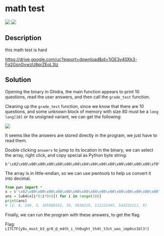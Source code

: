 # math test
![](https://img.shields.io/badge/category-reversing-blue)
![](https://img.shields.io/badge/solves-176-orange)

## Description
this math test is hard

<https://drive.google.com/uc?export=download&id=1jGE3v40Xk3-Fq2GsnGvwzU8prZEoL3Iz>

## Solution
Opening the binary in Ghidra, the main function appears to print 10 questions, read the user answers, and then call the `grade_test` function.

Cleaning up the `grade_test` function, since we know that there are 10 questions, and some unknown block of memory with size 80 must be a `long long[10]` or its unsigned variant, we can get the following:

![](https://cdn.discordapp.com/attachments/359503958601105418/1003387466818003044/unknown.png)

It seems like the answers are stored directly in the program, we just have to read them.

Double clicking `answers` to jump to its location in the binary, we can select the array, right click, and copy special as Python byte string:
```
b'\x02\x00\x00\x00\x00\x00\x00\x00\x04\x00\x00\x00\x00\x00\x00\x00\xf0\x00\x00\x00\x00\x00\x00\x00\x03\x00\x00\x00\x00\x00\x00\x00\x6d\x8d\xde\x09\x00\x00\x00\x00\x0a\x00\x00\x00\x00\x00\x00\x00\x87\x15\x59\x00\x00\x00\x00\x00\x49\x1e\xa1\x06\x00\x00\x00\x00\x5f\xe9\x60\x20\x00\x00\x00\x00\x09\x00\x00\x00\x00\x00\x00\x00'
```

The array is in little-endian, so we can use pwntools to help us convert it into decimal.
```py
from pwn import *
x = b'\x02\x00\x00\x00\x00\x00\x00\x00\x04\x00\x00\x00\x00\x00\x00\x00\xf0\x00\x00\x00\x00\x00\x00\x00\x03\x00\x00\x00\x00\x00\x00\x00\x6d\x8d\xde\x09\x00\x00\x00\x00\x0a\x00\x00\x00\x00\x00\x00\x00\x87\x15\x59\x00\x00\x00\x00\x00\x49\x1e\xa1\x06\x00\x00\x00\x00\x5f\xe9\x60\x20\x00\x00\x00\x00\x09\x00\x00\x00\x00\x00\x00\x00'
ans = [u64(x[i*8:i*8+8]) for i in range(10)]
print(ans)
# [2, 4, 240, 3, 165580141, 10, 5838215, 111222345, 543222111, 9]
```

Finally, we can run the program with these answers, to get the flag.

Flag: `LITCTF{y0u_must_b3_gr8_@_m4th_i_th0ught_th4t_t3st_was_imp0ss1bl3!}`
